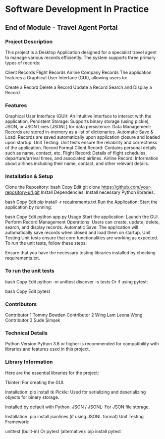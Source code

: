 # Software Development In Practice

## End of Module - Travel Agent Portal

### Project Description
This project is a Desktop Application designed for a specialist travel agent to manage various records efficiently. The system supports three primary types of records:

Client Records
Flight Records
Airline Company Records
The application features a Graphical User Interface (GUI), allowing users to:

Create a Record
Delete a Record
Update a Record
Search and Display a Record

### Features
Graphical User Interface (GUI): An intuitive interface to interact with the application.
Persistent Storage: Supports binary storage (using pickle), JSON, or JSON Lines (JSONL) for data persistence.
Data Management: Records are stored in-memory as a list of dictionaries.
Automatic Save & Load: Records are saved automatically upon application closure and loaded upon startup.
Unit Testing: Unit tests ensure the reliability and correctness of the application.
Record Format
Client Record: Contains personal details such as name, contact, etc.
Flight Record: Details of flight schedules, departure/arrival times, and associated airlines.
Airline Record: Information about airlines including their name, contact, and other relevant details.

### Installation & Setup
Clone the Repository:
bash
Copy
Edit
git clone https://github.com/your-repository-url.git
Install Dependencies:
Install necessary Python libraries:

bash
Copy
Edit
pip install -r requirements.txt
Run the Application:
Start the application by running:

bash
Copy
Edit
python app.py
Usage
Start the application: Launch the GUI.
Perform Record Management Operations: Users can create, update, delete, search, and display records.
Automatic Save: The application will automatically save records when closed and load them on startup.
Unit Testing
Unit tests ensure that core functionalities are working as expected. To run the unit tests, follow these steps:

Ensure that you have the necessary testing libraries installed by checking requirements.txt.

### To run the unit tests

bash
Copy
Edit
python -m unittest discover -s tests
Or if using pytest:

bash
Copy
Edit
pytest


### Contributors
Contributor 1 Tommy Bowden 
Contributor 2 Wing Lam Leona Wong
Contributor 3 Sude Şimşek


### Technical Details
Python Version
Python 3.8 or higher is recommended for compatibility with libraries and features used in this project.

### Library Information
Here are the essential libraries for the project:

Tkinter: For creating the GUI.

Installation: pip install tk
Pickle: Used for serializing and deserializing objects for binary storage.

Installed by default with Python.
JSON / JSONL: For JSON file storage.

Installation: pip install jsonlines (if using JSONL format)
Unit Testing Framework:

unittest (built-in)
Or pytest (alternative): pip install pytest
